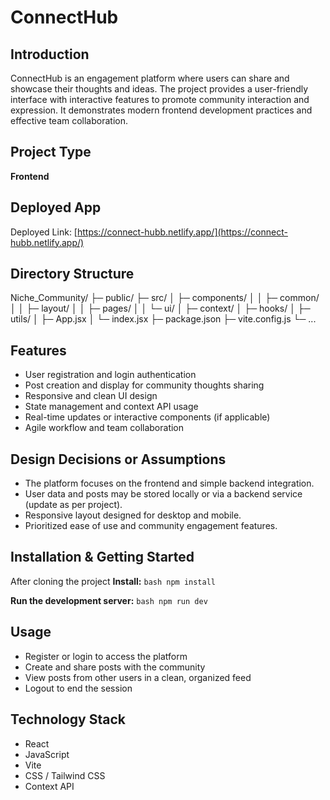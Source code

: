 # ConnectHub

## Introduction
ConnectHub is an engagement platform where users can share and showcase their thoughts and ideas. The project provides a user-friendly interface with interactive features to promote community interaction and expression. It demonstrates modern frontend development practices and effective team collaboration.

## Project Type
**Frontend**

## Deployed App
Deployed Link: [https://connect-hubb.netlify.app/](https://connect-hubb.netlify.app/)

## Directory Structure
Niche_Community/
├─ public/
├─ src/
│ ├─ components/
│ │ ├─ common/
│ │ ├─ layout/
│ │ ├─ pages/
│ │ └─ ui/
│ ├─ context/
│ ├─ hooks/
│ ├─ utils/
│ ├─ App.jsx
│ └─ index.jsx
├─ package.json
├─ vite.config.js
└─ ...

## Features
- User registration and login authentication  
- Post creation and display for community thoughts sharing  
- Responsive and clean UI design  
- State management and context API usage  
- Real-time updates or interactive components (if applicable)  
- Agile workflow and team collaboration  

## Design Decisions or Assumptions
- The platform focuses on the frontend and simple backend integration.  
- User data and posts may be stored locally or via a backend service (update as per project).  
- Responsive layout designed for desktop and mobile.  
- Prioritized ease of use and community engagement features.  

## Installation & Getting Started
  After cloning the project
  **Install:**
    ```bash
    npm install
    ```

  **Run the development server:**
    ```bash
    npm run dev
    ```

## Usage
- Register or login to access the platform  
- Create and share posts with the community  
- View posts from other users in a clean, organized feed  
- Logout to end the session  

## Technology Stack
- React  
- JavaScript  
- Vite  
- CSS / Tailwind CSS  
- Context API  

